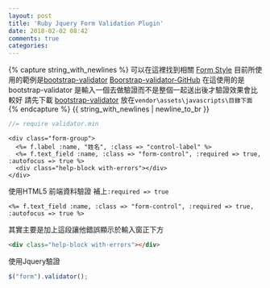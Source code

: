```yaml
---
layout: post
title: 'Ruby Jquery Form Validation Plugin'
date: 2018-02-02 08:42
comments: true
categories:
---
```

{% capture string_with_newlines %}
可以在這裡找到相關 [Form Style](https://www.sitepoint.com/10-jquery-form-validation-plugins/)
目前所使用的範例是[bootstrap-validator](http://1000hz.github.io/bootstrap-validator/)
[Boorstrap-validator-GitHub](https://github.com/1000hz/bootstrap-validator)
在這使用的是bootstrap-validator 是輸入一個去做驗證而不是整個一起送出後才驗證效果會比較好
請先下載 [bootstrap-validator](https://raw.githubusercontent.com/1000hz/bootstrap-validator/master/dist/validator.min.js)
放在`vendor\assets\javascripts\目錄下面`
{% endcapture %}
{{ string_with_newlines | newline_to_br }}
```js
//= require validator.min
```
```erb
<div class="form-group">
  <%= f.label :name, "姓名", :class => "control-label" %>
  <%= f.text_field :name, :class => "form-control", :required => true, :autofocus => true %>
  <div class="help-block with-errors"></div>
</div>
```
使用HTML5 前端資料驗證 補上`:required => true`
```erb
<%= f.text_field :name, :class => "form-control", :required => true, :autofocus => true %>
```
其實主要是加上這段讓他錯誤顯示於輸入窗正下方
```html
<div class="help-block with-errors"></div>
```
使用Jquery驗證
```js
$("form").validator();
```
